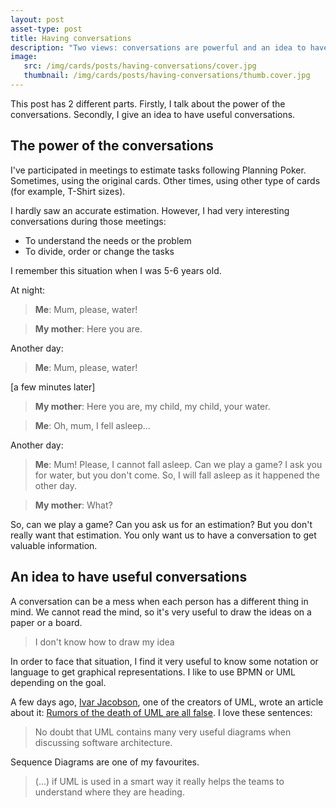```yaml
---
layout: post
asset-type: post
title: Having conversations
description: "Two views: conversations are powerful and an idea to have useful conversations"
image:
   src: /img/cards/posts/having-conversations/cover.jpg
   thumbnail: /img/cards/posts/having-conversations/thumb.cover.jpg
---
```


This post has 2 different parts. Firstly, I talk about the power of the conversations. Secondly, I give an idea to have useful conversations.

## The power of the conversations

I've participated in meetings to estimate tasks following Planning Poker. Sometimes, using the original cards. Other times, using other type of cards (for example, T-Shirt sizes).

I hardly saw an accurate estimation. However, I had very interesting conversations during those meetings:

* To understand the needs or the problem
* To divide, order or change the tasks

I remember this situation when I was 5-6 years old.

At night:

> **Me**: Mum, please, water!

> **My mother**: Here you are.

Another day:

> **Me**: Mum, please, water!

[a few minutes later]

> **My mother**: Here you are, my child, my child, your water.

> **Me**: Oh, mum, I fell asleep...

Another day:

> **Me**: Mum! Please, I cannot fall asleep. Can we play a game? I ask you for water, but you don't come. So, I will fall asleep as it happened the other day.

> **My mother**: What?

So, can we play a game? Can you ask us for an estimation? But you don't really want that estimation. You only want us to have a conversation to get valuable information.

## An idea to have useful conversations

A conversation can be a mess when each person has a different thing in mind. We cannot read the mind, so it's very useful to draw the ideas on a paper or a board.

> I don't know how to draw my idea

In order to face that situation, I find it very useful to know some notation or language to get graphical representations. I like to use BPMN or UML depending on the goal. 

A few days ago, [Ivar Jacobson](https://twitter.com/ivarjacobson), one of the creators of UML, wrote an article about it: [Rumors of the death of UML are all false](https://www.linkedin.com/pulse/rumors-death-uml-all-false-ivar-jacobson/). I love these sentences:

> No doubt that UML contains many very useful diagrams when discussing software architecture.

Sequence Diagrams are one of my favourites.

> (...) if UML is used in a smart way it really helps the teams to understand where they are heading.

